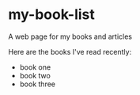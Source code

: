 # my-book-list
A web page for my books and articles

Here are the books I've read recently: 

* book one 
* book two 
* book three
